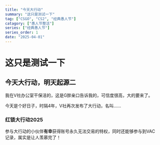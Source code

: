 ```yaml
---
title: "今天大行动"
summary: "这只是测试一下"
tag: ["CSGO", "CS2", "经典愚人节"]
catagory: ["愚人节整活"]
series: ["经典愚人节"]
series_order: 1
date: "2025-04-01"
---
```


# 这只是测试一下

## 今天大行动，明天起源二

我在V社办公室干保洁的，这是G胖亲口告诉我的，可信度很高，大的要来了。

今天是个好日子，时隔4年，V社再次发布了大行动，名叫……

### 红锁大行动2025

参与大行动的小伙伴**有幸**获得账号永久无法交易的特权，同时还能够参与到VAC记录，属实是让人羡慕完了！

